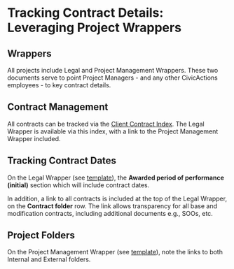 # Tracking Contract Details: Leveraging Project Wrappers

## Wrappers

All projects include Legal and Project Management Wrappers. These two documents serve to point Project Managers - and any other CivicActions employees - to key contract details. 

## Contract Management

All contracts can be tracked via the [Client Contract Index](https://docs.google.com/spreadsheets/d/1vEcmuGy2ZZEBIAWYxKvqpaUvEIj1iVzamPduMnHqQ1A/edit?pli=1#gid=1951421606). The Legal Wrapper is available via this index, with a link to the Project Management Wrapper included. 

## Tracking Contract Dates

On the Legal Wrapper (see [template](https://docs.google.com/document/d/1BTkjJ2N8iPPsuxjb3cLfaqe30nfVQHSgs8cuWaFKalw/edit)), the <b>Awarded period of performance (initial)</b> section which will include contract dates. 

In addition, a link to all contracts is included at the top of the Legal Wrapper, on the <b>Contract folder</b> row. The link allows transparency for all base and modification contracts, including additional documents e.g., SOOs, etc. 

## Project Folders

On the Project Management Wrapper (see [template](https://docs.google.com/document/d/1eh6L6IiBF6DbOKzIPM2pRZXhBFBb0hbVVtq-f8HlxEQ/edit#)), note the links to both Internal and External folders. 

  
